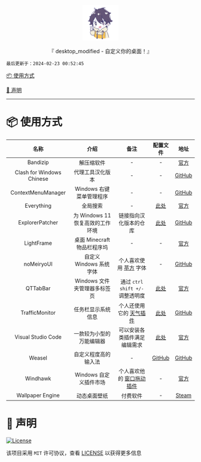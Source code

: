 <div align="center">
  <img id="desktop_modified" width="96" alt="desktop_modified" src="https://raw.githubusercontent.com/Cierra-Runis/desktop_modified/master/.github/icon.svg">
  <p>『 desktop_modified - 自定义你的桌面！』</p>
</div>

`最后更新于：2024-02-23 00:52:45`

[📦 使用方式](#-使用方式)

[🔦 声明](#-声明)

---

# 📦 使用方式

|           名称            |               介绍               |                                                               备注                                                               |                         配置文件                         |                                 地址                                 |
| :-----------------------: | :------------------------------: | :------------------------------------------------------------------------------------------------------------------------------: | :------------------------------------------------------: | :------------------------------------------------------------------: |
|         Bandizip          |            解压缩软件            |                                                                -                                                                 |                            -                             |              [官方](https://cn.bandisoft.com/bandizip/)              |
| Clash for Windows Chinese |         代理工具汉化版本         |                                                                -                                                                 |                            -                             |    [GitHub](https://github.com/Z-Siqi/Clash-for-Windows_Chinese)     |
|    ContextMenuManager     |     Windows 右键菜单管理程序     |                                                                -                                                                 |                            -                             |    [GitHub](https://github.com/BluePointLilac/ContextMenuManager)    |
|        Everything         |             全局搜索             |                                                                -                                                                 |              [此处](config/Everything.ini)               |               [官方](https://www.voidtools.com/zh-cn/)               |
|      ExplorerPatcher      | 为 Windows 11 恢复高效的工作环境 |                                                      链接指向汉化版本的仓库                                                      |            [此处](config/ExplorerPatcher.reg)            |        [GitHub](https://github.com/zetaloop/ExplorerPatcher)         |
|        LightFrame         |   桌面 Minecraft 物品栏程序坞    |                                                                -                                                                 |                            -                             |             [官方](https://lightframe.vertillusion.xyz/)             |
|        noMeiryoUI         |     自定义 Windows 系统字体      |                                   个人喜欢使用 [苹方](https://developer.apple.com/fonts/) 字体                                   |                            -                             |          [GitHub](https://github.com/Tatsu-syo/noMeiryoUI)           |
|         QTTabBar          |   Windows 文件夹管理器多标签页   |                                                 通过 `ctrl shift +/-` 调整透明度                                                 |       [此处](config/QTTabBarConfig-2023-6-15.xml)        |                 [官方](http://qttabbar.wikidot.com/)                 |
|      TrafficMonitor       |        任务栏显示系统信息        | 个人还使用它的 [天气插件](https://github.com/zhongyang219/TrafficMonitorPlugins/blob/main/download/plugin_download.md#天气插件2) |                [此处](config/config.ini)                 |       [GitHub](https://github.com/zhongyang219/TrafficMonitor)       |
|    Visual Studio Code     |     一款较为小型的万能编辑器     |                                                   可以安装各类插件满足编辑需求                                                   |            [此处](config/vscode.code-profile)            |                [官方](https://code.visualstudio.com/)                |
|          Weasel           |       自定义程度高的输入法       |                                                                -                                                                 | [GitHub](https://github.com/Cierra-Runis/my_rime_config) |               [GitHub](https://github.com/rime/weasel)               |
|         Windhawk          |      Windows 自定义插件市场      |    个人喜欢他的 [窗口拖动插件](https://github.com/ramensoftware/windhawk-mods/blob/main/mods/slick-window-arrangement.wh.cpp)    |                            -                             |                    [官方](https://windhawk.net/)                     |
|     Wallpaper Engine      |           动态桌面壁纸           |                                                             付费软件                                                             |                            -                             | [Steam](https://store.steampowered.com/app/431960/Wallpaper_Engine/) |

# 🔦 声明

[![License](https://img.shields.io/github/license/Cierra-Runis/desktop_modified)](https://github.com/Cierra-Runis/desktop_modified/blob/main/LICENSE)

该项目采用 `MIT` 许可协议，查看 [LICENSE](https://github.com/Cierra-Runis/desktop_modified/blob/main/LICENSE) 以获得更多信息
